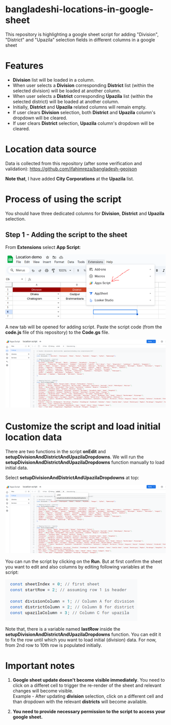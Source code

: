 # bangladeshi-locations-in-google-sheet
This repository is highlighting a google sheet script for adding "Division", "District" and "Upazila" selection fields in different columns in a google sheet


# Features

- **Division** list will be loaded in a column.
- When user selects a **Division** corresponding **District** list (within the selected division) will be loaded at another column.
- When user selects a **District** corresponding **Upazila** list (within the selected district) will be loaded at another column.
- Initially, **District** and **Upazila** related columns will remain empty.
- If user clears **Division** selection, both **District** and **Upazila** column's dropdown will be cleared.
- If user clears **District** selection, **Upazila** column's dropdown will be cleared.


# Location data source


Data is collected from this repository (after some verification and validation): https://github.com/ifahimreza/bangladesh-geojson

**Note that**, I have added **City Corporations** at the **Upazila** list.


# Process of using the script

You should have three dedicated columns for **Division**, **District** and **Upazila** selection.

## Step 1 - Adding the script to the sheet

From **Extensions** select **App Script**:


![Script option](./images/script_option.png)


A new tab will be opened for adding script. Paste the script code (from the **code.js** file of this repository) to the **Code.gs** file.


![Code GS](./images/script_view.png)


# Customize the script and load initial location data


There are two functions in the script **onEdit** and **setupDivisionAndDistrictAndUpazilaDropdowns**. We will run the **setupDivisionAndDistrictAndUpazilaDropdowns** function manually to load initial data.


Select **setupDivisionAndDistrictAndUpazilaDropdowns** at top:

![Select setup function](./images/running_script.png)


You can run the script by clicking on the **Run**. But at first confirm the sheet you want to edit and also columns by editing following variables at the script:


![Setup variables](./images/variables.png)


Note that, there is a variable named **lastRow** inside the **setupDivisionAndDistrictAndUpazilaDropdowns** function. You can edit it to fix the row until which you want to load initial (division) data. For now, from 2nd row to 10th row is populated initially.


# Important notes

1. **Google sheet update doesn't become visible immediately**. You need to click on a differet cell to trigger the re-render of the sheet and relevant changes will become visible. <br>Example - After updating **division** selection, click on a different cell and than dropdown with the relevant **districts** will become available.


2. **You need to provide necessary permission to the script to access your google sheet.** 
